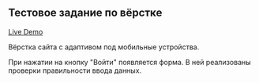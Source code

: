 ## Тестовое задание по вёрстке

[Live Demo](https://densan.ru/samples/tensor/)

Вёрстка сайта с адаптивом под мобильные устройства.

При нажатии на кнопку "Войти" появляется форма. В ней реализованы проверки правильности ввода данных.